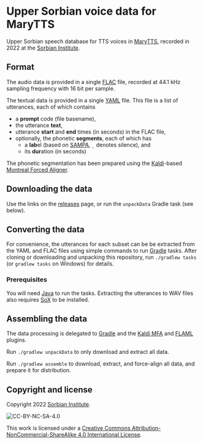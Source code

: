 Upper Sorbian voice data for MaryTTS
====================================

Upper Sorbian speech database for TTS voices in [MaryTTS](http://mary.dfki.de/), recorded in 2022 at the [Sorbian Institute](https://www.serbski-institut.de/).

Format
------

The audio data is provided in a single [FLAC](https://xiph.org/flac/) file, recorded at 44.1 kHz sampling frequency with 16 bit per sample.

The textual data is provided in a single [YAML](https://yaml.org/) file.
This file is a list of utterances, each of which contains
- a **prompt** code (file basename),
- the utterance **text**,
- utterance **start** and **end** times (in seconds) in the FLAC file,
- optionally, the phonetic **segments**, each of which has
    - a **lab**el (based on [SAMPA](https://www.phon.ucl.ac.uk/home/sampa/english.htm), `_` denotes silence), and
    - its **dur**ation (in seconds)

The phonetic segmentation has been prepared using the [Kaldi](https://kaldi-asr.org/)-based [Montreal Forced Aligner](https://montrealcorpustools.github.io/Montreal-Forced-Aligner/).

Downloading the data
--------------------

Use the links on the [releases](../../releases) page, or run the `unpackData` Gradle task (see below).

Converting the data
-------------------

For convenience, the utterances for each subset can be be extracted from the YAML and FLAC files using simple commands to run [Gradle](https://gradle.org/) tasks.
After cloning or downloading and unpacking this repository, run `./gradlew tasks` (or `gradlew tasks` on Windows) for details.

### Prerequisites

You will need [Java](https://openjdk.org/) to run the tasks. Extracting the utterances to WAV files also requires [SoX](https://sox.sourceforge.net/) to be installed.

Assembling the data
-------------------

The data processing is delegated to [Gradle](https://gradle.org/) and the [Kaldi MFA](https://github.com/marytts/gradle-marytts-kaldi-mfa-plugin) and [FLAML](https://github.com/m2ci-msp/gradle-flaml-plugin) plugins.

Run `./gradlew unpackData` to only download and extract all data.

Run `./gradlew assemble` to download, extract, and force-align all data, and prepare it for distribution.

Copyright and license
---------------------

Copyright 2022 [Sorbian Institute](https://www.serbski-institut.de/).

![CC-BY-NC-SA-4.0](https://mirrors.creativecommons.org/presskit/buttons/88x31/svg/by-nc-sa.svg)

This work is licensed under a [Creative Commons Attribution-NonCommercial-ShareAlike 4.0 International License](https://creativecommons.org/licenses/by-nc-sa/4.0/).
